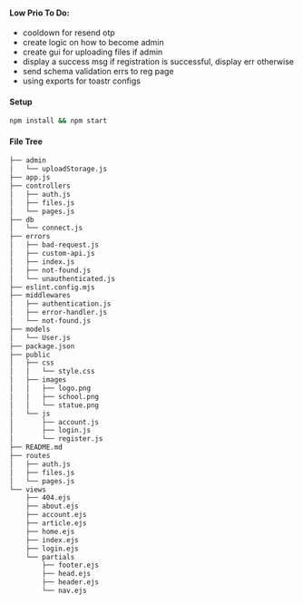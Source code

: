 #### Low Prio To Do:

- cooldown for resend otp
- create logic on how to become admin
- create gui for uploading files if admin
- display a success msg if registration is successful, display err otherwise
- send schema validation errs to reg page
- using exports for toastr configs

#### Setup

```bash
npm install && npm start
```

#### File Tree

```bash
├── admin
│   └── uploadStorage.js
├── app.js
├── controllers
│   ├── auth.js
│   ├── files.js
│   └── pages.js
├── db
│   └── connect.js
├── errors
│   ├── bad-request.js
│   ├── custom-api.js
│   ├── index.js
│   ├── not-found.js
│   └── unauthenticated.js
├── eslint.config.mjs
├── middlewares
│   ├── authentication.js
│   ├── error-handler.js
│   └── not-found.js
├── models
│   └── User.js
├── package.json
├── public
│   ├── css
│   │   └── style.css
│   ├── images
│   │   ├── logo.png
│   │   ├── school.png
│   │   └── statue.png
│   └── js
│       ├── account.js
│       ├── login.js
│       └── register.js
├── README.md
├── routes
│   ├── auth.js
│   ├── files.js
│   └── pages.js
└── views
    ├── 404.ejs
    ├── about.ejs
    ├── account.ejs
    ├── article.ejs
    ├── home.ejs
    ├── index.ejs
    ├── login.ejs
    └── partials
        ├── footer.ejs
        ├── head.ejs
        ├── header.ejs
        └── nav.ejs

```
